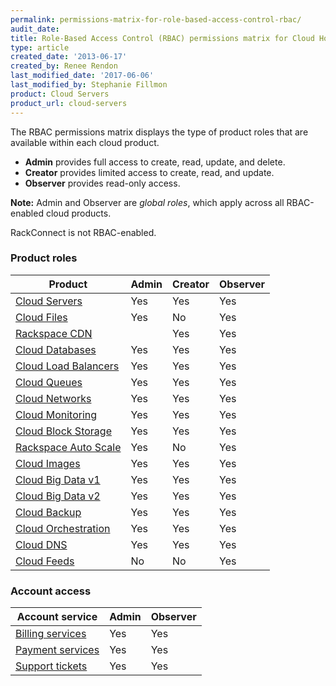 ```yaml
---
permalink: permissions-matrix-for-role-based-access-control-rbac/
audit_date:
title: Role-Based Access Control (RBAC) permissions matrix for Cloud Hosting
type: article
created_date: '2013-06-17'
created_by: Renee Rendon
last_modified_date: '2017-06-06'
last_modified_by: Stephanie Fillmon
product: Cloud Servers
product_url: cloud-servers
---
```


The RBAC permissions matrix displays the type of product roles that are available within each cloud product.

- **Admin** provides full access to create, read, update, and delete.
- **Creator** provides limited access to create, read, and update.
- **Observer** provides read-only access.

**Note:** Admin and Observer are *global roles*, which apply across all RBAC-enabled cloud products.

RackConnect is not RBAC-enabled.

### Product roles

Product | Admin | Creator | Observer
--- | --- | --- | ---
[Cloud Servers](/how-to/permissions-matrix-for-next-generation-cloud-servers) | Yes | Yes | Yes
[Cloud Files](/how-to/permissions-matrix-for-cloud-files) | Yes | No | Yes
[Rackspace CDN](/how-to/permission-matrix-for-rackspace-cdn) || Yes | Yes | Yes
[Cloud Databases](/how-to/permissions-matrix-for-cloud-databases) | Yes | Yes | Yes
[Cloud Load Balancers](/how-to/permissions-matrix-for-cloud-load-balancers) | Yes | Yes | Yes
[Cloud Queues](/how-to/permissions-matrix-for-cloud-queues) | Yes | Yes | Yes
[Cloud Networks](/how-to/permissions-matrix-for-cloud-networks) | Yes | Yes | Yes
[Cloud Monitoring](/how-to/detailed-permissions-matrix-for-rackspace-monitoring) | Yes | Yes | Yes
[Cloud Block Storage](/how-to/permissions-matrix-for-cloud-block-storage) | Yes | Yes | Yes
[Rackspace Auto Scale](/how-to/permissions-matrix-for-auto-scale) | Yes | No | Yes
[Cloud Images](/how-to/detailed-permissions-matrix-for-cloud-images) | Yes | Yes | Yes
[Cloud Big Data v1](/how-to/detailed-permissions-matrix-for-cloud-big-data) | Yes | Yes | Yes
[Cloud Big Data v2](/how-to/detailed-permissions-matrix-for-cloud-big-data-v2) | Yes | Yes | Yes
[Cloud Backup](/knowledge_center/detailed-permissions-matrix-for-cloud-backup) | Yes | Yes | Yes
[Cloud Orchestration](/how-to/permissions-matrix-for-cloud-orchestration) | Yes | Yes | Yes
[Cloud DNS](/how-to/detailed-permissions-matrix-for-dns) | Yes | Yes | Yes
[Cloud Feeds](/how-to/detailed-permissions-matrix-for-cloud-feeds) | No | No | Yes

### Account access

Account service | Admin | Observer
--------------- | --- | ---
[Billing services](/how-to/detailed-permissions-matrix-for-billing-services) | Yes | Yes
[Payment services](/how-to/detailed-permissions-matrix-for-billing-services) | Yes | Yes
[Support tickets](/how-to/detailed-permissions-matrix-for-support-tickets) | Yes | Yes
